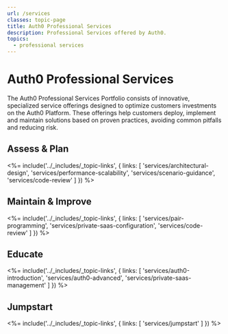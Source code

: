 ```yaml
---
url: /services
classes: topic-page
title: Auth0 Professional Services
description: Professional Services offered by Auth0.
topics:
  - professional services
---
```

<!-- markdownlint-disable MD041 MD002 -->
<div class="topic-page-header">
  <div data-name="example" class="topic-page-badge"></div>
  <h1>Auth0 Professional Services</h1>
  <p>
    The Auth0 Professional Services Portfolio consists of innovative, specialized service offerings designed to optimize customers investments on the Auth0 Platform. These offerings help customers deploy, implement and maintain solutions based on proven practices, avoiding common pitfalls and reducing risk.
  </p>
</div>

## Assess & Plan

<%= include('../_includes/_topic-links', { links: [
  'services/architectural-design',
  'services/performance-scalability',
  'services/scenario-guidance',
  'services/code-review'
] }) %>

## Maintain & Improve

<%= include('../_includes/_topic-links', { links: [
  'services/pair-programming',
  'services/private-saas-configuration',
  'services/code-review'
] }) %>

## Educate

<%= include('../_includes/_topic-links', { links: [
  'services/auth0-introduction',
  'services/auth0-advanced',
  'services/private-saas-management'
] }) %>

## Jumpstart

<%= include('../_includes/_topic-links', { links: [
  'services/jumpstart'
] }) %>
